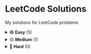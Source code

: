 # LeetCode Solutions
My solutions for LeetCode problems

<details>
  <summary>
    🟢 <b>Easy</b> (5)
  </summary>
  
  * [1. Two Sum](https://github.com/EdTonatto/leetcode/blob/main/1-two-sum.js)
  * [19. Remove Nth Node from end of List](https://github.com/EdTonatto/leetcode/blob/main/19-remove-nth-node-from-end-of-list.js)
  * [26. Remove Duplicates From Sorted Array](https://github.com/EdTonatto/leetcode/blob/main/26-remove-duplicates-from-sorted-array.js)
  * [27. Remove Element](https://github.com/EdTonatto/leetcode/blob/main/27-remove-element.js)
  * [88. Merge Sorted Array](https://github.com/EdTonatto/leetcode/blob/main/88-merge-sorted-array.js)
</details>

<details>
  <summary>
    🟡 <b>Medium</b> (1)
  </summary>
  
  * [80. Remove Duplicates from Sorted Array II](https://github.com/EdTonatto/leetcode/blob/main/80-remove-duplicates-from-sorted-array-ii.js)
</details>

<details>
  <summary>
    🔴 <b>Hard</b> (0)
  </summary>


</details>
